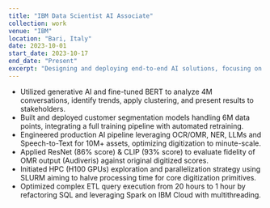 ```yaml
---
title: "IBM Data Scientist AI Associate"
collection: work
venue: "IBM"
location: "Bari, Italy"
date: 2023-10-01
start_date: 2023-10-17
end_date: "Present"
excerpt: "Designing and deploying end-to-end AI solutions, focusing on NLP, MLOps, and large-scale performance optimization on IBM Cloud."
---
```


* Utilized generative AI and fine-tuned BERT to analyze 4M conversations, identify trends, apply clustering, and present results to stakeholders.
* Built and deployed customer segmentation models handling 6M data points, integrating a full training pipeline with automated retraining.
* Engineered production AI pipeline leveraging OCR/OMR, NER, LLMs and Speech-to-Text for 10M+ assets, optimizing digitization to minute-scale.
* Applied ResNet (86% score) & CLIP (93% score) to evaluate fidelity of OMR output (Audiveris) against original digitized scores.
* Initiated HPC (H100 GPUs) exploration and parallelization strategy using SLURM aiming to halve processing time for core digitization primitives.
* Optimized complex ETL query execution from 20 hours to 1 hour by refactoring SQL and leveraging Spark on IBM Cloud with multithreading.